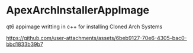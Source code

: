# ApexArchInstallerAppImage
qt6 appimage writting in c++ for installing Cloned Arch Systems




https://github.com/user-attachments/assets/6beb9127-70e6-4305-bac0-bbd1833b39b7

